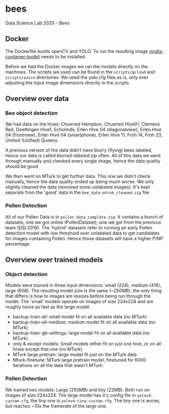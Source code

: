 # bees
Data Science Lab 2020 - Bees

## Docker
The Dockerfile builds openCV and YOLO.
To run the resulting image [nvidia-container-toolkit](https://github.com/NVIDIA/nvidia-docker) needs to be installed.

Before we had the Docker images we ran the models directly on the machines. 
The scripts we used can be found in the `scripts/gcloud` and `scripts/azure` directories.
We used the yolo.cfg files as is, only ever adjusting the input image dimensions directly in the scripts.

## Overview over data
### Bee object detection
We had data on the hives: Chueried Hempbox, Chueried Hive01, Clemens Red, Doettingen Hive1, Echolinde, Erlen Hive 04 (diagonalview), Erlen Hive 04 (frontview), Erlen Hive 04 (smartphone), Erlen Hive 11, Froh 14, Froh 23, Unitied (Unified) Queens.

A previous version of the data didn't have blurry (flying) bees labeled, hence our data is called _blurred-labeled.zip_ often.
All of this data we went through manually and checked every single image, hence the data quality should be good

We then went on MTurk to get further data.
This one we didn't check manually, hence the data quality ended up being much worse. 
We only slightly cleaned the data (removed some unlabeled images).
It's kept separate from the 'good' data in the `bee_data_mtruk_cleaned.zip` file.

### Pollen Detection
All of our Pollen Data is in `pollen_data_complete.zip`.
It contains a bunch of datasets, one we got online (PollenDataset), one we got from the previous team (DSL2019).
The 'hybrid' datasets refer to running an early Pollen detection model with low threshold over unlabeled data to get candidates for images containing Pollen.
Hence those datasets will have a higher P/NP percentage.

## Overview over trained models
### Object detection
Models were trained in three input dimensions: small (224), medium (416), large (608).
The resulting model size is the same (~250MB), the only thing that differs is how to images are resizes before being run through the model.
The 'small' models operate on images of size 224x224 and are roughly twice as fast as the large model.

- backup-train-all: small model fit on all available data (no MTurk)
- backup-train-all-medium: medium model fit on all available data (no MTurk)
- backup-train-gb-settings: large model fit on all available data (no MTurk)
- only & except models: Small models either fit on just one hive, or on all hives except that one (no MTurk)
- MTurk large pretrain: large model fit just on the MTurk data
- Mturk-finetune: MTurk large pretrain model, finetuned for 6000 iterations on all the data that wasn't MTurk.
### Pollen Detection
We trained two models: Large (250MB) and tiny (22MB).
Both run on images of size 224x224.
The large model has it's config file in `yolov4-custom.cfg`, the tiny one is `yolov4-tiny-custom.cfg`.
The tiny one is worse, but reaches ~10x the framerate of the large one.
